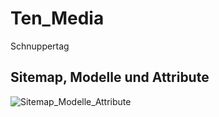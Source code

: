 # Ten_Media
Schnuppertag



## Sitemap, Modelle und Attribute

![Sitemap_Modelle_Attribute](https://github.com/Rameshtim/Ten_Media/assets/123320243/1cc380f4-22fe-46a1-9477-1575cf0fb542)

